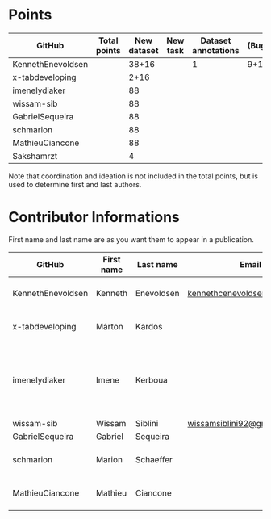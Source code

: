 # Points

| GitHub            | Total points | New dataset | New task | Dataset annotations | (Bug)fixes | Running Models | Review PR |  Paper Writing | Ideation | Coordination |
|-------------------| ------------ |-------------| -------- | ------------------- | ---------- | ------------ |-----------| -------------- | -------- | ------------- |
| KennethEnevoldsen |              | 38+16       |          |                   1 |           9+1+2 |             | 1         |                |          |               |
| x-tabdeveloping   |              | 2+16        |          |                     |            |              |           |                |          |               |
| imenelydiaker     |              | 88          |          |                     |            |              | 7         |                |          |               |
| wissam-sib        |              | 88          |          |                     |            |              | 1         |                |          |               |
| GabrielSequeira   |              | 88          |          |                     |            |              |           |                |          |               |
| schmarion         |              | 88          |          |                     |            |              |           |                |          |               |
| MathieuCiancone   |              | 88          |          |                     |            |              |           |                |          |               |
| Sakshamrzt        |              | 4           |          |                     |            |              |           |                |          |               |

Note that coordination and ideation is not included in the total points, but is used to determine first and last authors. 

# Contributor Informations

First name and last name are as you want them to appear in a publication.

| GitHub            | First name | Last name  | Email                        | User on openreview   | Affiliations                                          |
| ----------------- | ---------- | ---------- | ---------------------------- | -------------------- | ----------------------------------------------------- |
| KennethEnevoldsen | Kenneth    | Enevoldsen | kennethcenevoldsen@gmail.com | ~Kenneth_Enevoldsen1 | Aarhus University, Denmark                            |
| x-tabdeveloping   | Márton     | Kardos     |                              | ~Márton_Kardos1      | Aarhus University, Denmark                            |
| imenelydiaker     | Imene      | Kerboua    |                              |                      | Esker, Lyon, France && INSA Lyon, LIRIS, Lyon, France |
| wissam-sib        | Wissam     | Siblini    | wissamsiblini92@gmail.com    |                      | N/A                                                   |
| GabrielSequeira   | Gabriel    | Sequeira   |                              |                      | N/A                                                   |
| schmarion         | Marion     | Schaeffer  |                              |  ~Marion_Schaeffer1  |  Wikit, Lyon, France                                  |
| MathieuCiancone   | Mathieu    | Ciancone   |                              |                      |  Wikit, Lyon, France                                  |


